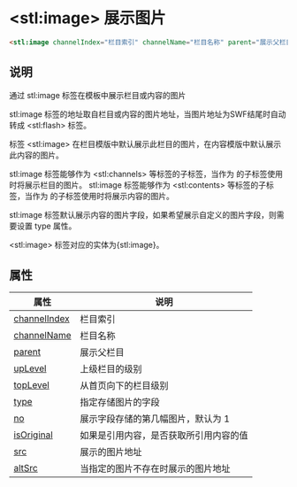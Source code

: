 ﻿# &lt;stl:image&gt; 展示图片

```html
<stl:image channelIndex="栏目索引" channelName="栏目名称" parent="展示父栏目" upLevel="上级栏目的级别" topLevel="从首页向下的栏目级别" type="指定存储图片的字段" no="展示字段存储的第几幅图片，默认为 1" isOriginal="如果是引用内容，是否获取所引用内容的值" src="展示的图片地址" altSrc="当指定的图片不存在时展示的图片地址"></stl:image>
```

## 说明

通过 stl:image 标签在模板中展示栏目或内容的图片

stl:image 标签的地址取自栏目或内容的图片地址，当图片地址为SWF结尾时自动转成 &lt;stl:flash&gt; 标签。

标签 &lt;stl:image&gt; 在栏目模版中默认展示此栏目的图片，在内容模版中默认展示此内容的图片。

stl:image 标签能够作为 &lt;stl:channels&gt; 等标签的子标签，当作为 的子标签使用时将展示栏目的图片。
stl:image 标签能够作为 &lt;stl:contents&gt; 等标签的子标签，当作为 的子标签使用时将展示内容的图片。

stl:image 标签默认展示内容的图片字段，如果希望展示自定义的图片字段，则需要设置 type 属性。

 &lt;stl:image&gt; 标签对应的实体为{stl:image}。

## 属性

| 属性                                             | 说明                                   |
| ------------------------------------------------ | -------------------------------------- |
| [channelIndex](image/attributes?id=channelIndex) | 栏目索引                               |
| [channelName](image/attributes?id=channelName)   | 栏目名称                               |
| [parent](image/attributes?id=parent)             | 展示父栏目                             |
| [upLevel](image/attributes?id=upLevel)           | 上级栏目的级别                         |
| [topLevel](image/attributes?id=topLevel)         | 从首页向下的栏目级别                   |
| [type](image/attributes?id=type)                 | 指定存储图片的字段                     |
| [no](image/attributes?id=no)                     | 展示字段存储的第几幅图片，默认为 1     |
| [isOriginal](image/attributes?id=isOriginal)     | 如果是引用内容，是否获取所引用内容的值 |
| [src](image/attributes?id=src)                   | 展示的图片地址                         |
| [altSrc](image/attributes?id=altSrc)             | 当指定的图片不存在时展示的图片地址     |